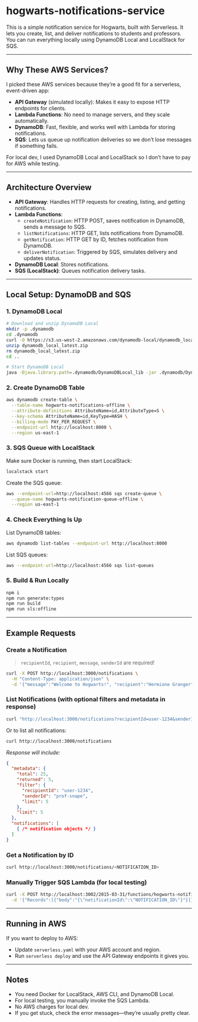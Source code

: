 # hogwarts-notifications-service

This is a simple notification service for Hogwarts, built with Serverless. It lets you create, list, and deliver notifications to students and professors. You can run everything locally using DynamoDB Local and LocalStack for SQS.

---

## Why These AWS Services?

I picked these AWS services because they’re a good fit for a serverless, event-driven app:

- **API Gateway** (simulated locally): Makes it easy to expose HTTP endpoints for clients.
- **Lambda Functions**: No need to manage servers, and they scale automatically.
- **DynamoDB**: Fast, flexible, and works well with Lambda for storing notifications.
- **SQS**: Lets us queue up notification deliveries so we don’t lose messages if something fails.

For local dev, I used DynamoDB Local and LocalStack so I don’t have to pay for AWS while testing.

---

## Architecture Overview

- **API Gateway**: Handles HTTP requests for creating, listing, and getting notifications.
- **Lambda Functions**:
  - `createNotification`: HTTP POST, saves notification in DynamoDB, sends a message to SQS.
  - `listNotifications`: HTTP GET, lists notifications from DynamoDB.
  - `getNotification`: HTTP GET by ID, fetches notification from DynamoDB.
  - `deliverNotification`: Triggered by SQS, simulates delivery and updates status.
- **DynamoDB Local**: Stores notifications.
- **SQS (LocalStack)**: Queues notification delivery tasks.

---

## Local Setup: DynamoDB and SQS

### 1. DynamoDB Local

```sh
# Download and unzip DynamoDB Local
mkdir -p .dynamodb
cd .dynamodb
curl -O https://s3.us-west-2.amazonaws.com/dynamodb-local/dynamodb_local_latest.zip
unzip dynamodb_local_latest.zip
rm dynamodb_local_latest.zip
cd ..

# Start DynamoDB Local
java -Djava.library.path=.dynamodb/DynamoDBLocal_lib -jar .dynamodb/DynamoDBLocal.jar -sharedDb -port 8000
```

### 2. Create DynamoDB Table

```sh
aws dynamodb create-table \
  --table-name hogwarts-notifications-offline \
  --attribute-definitions AttributeName=id,AttributeType=S \
  --key-schema AttributeName=id,KeyType=HASH \
  --billing-mode PAY_PER_REQUEST \
  --endpoint-url http://localhost:8000 \
  --region us-east-1
```

### 3. SQS Queue with LocalStack

Make sure Docker is running, then start LocalStack:

```sh
localstack start
```

Create the SQS queue:

```sh
aws --endpoint-url=http://localhost:4566 sqs create-queue \
  --queue-name hogwarts-notification-queue-offline \
  --region us-east-1
```

### 4. Check Everything Is Up

List DynamoDB tables:

```sh
aws dynamodb list-tables --endpoint-url http://localhost:8000
```

List SQS queues:

```sh
aws --endpoint-url=http://localhost:4566 sqs list-queues
```

### 5. Build & Run Locally

```sh
npm i
npm run generate:types
npm run build
npm run sls:offline
```

---

## Example Requests

### Create a Notification

> `recipientId`, `recipient`, `message`, `senderId` are required!

```sh
curl -X POST http://localhost:3000/notifications \
  -H "Content-Type: application/json" \
  -d '{"message":"Welcome to Hogwarts!", "recipient":"Hermione Granger", "recipientId":"user-1234", "senderId":"prof-snape"}'
```

### List Notifications (with optional filters and metadata in response)

```sh
curl "http://localhost:3000/notifications?recipientId=user-1234&senderId=prof-snape&limit=5"
```

Or to list all notifications:

```sh
curl http://localhost:3000/notifications
```

_Response will include:_
```json
{
  "metadata": {
    "total": 25,
    "returned": 5,
    "filter": {
      "recipientId": "user-1234",
      "senderId": "prof-snape",
      "limit": 5
    },
    "limit": 5
  },
  "notifications": [
    { /* notification objects */ }
  ]
}
```

### Get a Notification by ID

```sh
curl http://localhost:3000/notifications/<NOTIFICATION_ID>
```

### Manually Trigger SQS Lambda (for local testing)

```sh
curl -X POST http://localhost:3002/2015-03-31/functions/hogwarts-notifications-service-offline-deliverNotification/invocations \
  -d '{"Records":[{"body":"{\"notificationId\":\"NOTIFICATION_ID\"}"}]}'
```

---

## Running in AWS

If you want to deploy to AWS:

- Update `serverless.yaml` with your AWS account and region.
- Run `serverless deploy` and use the API Gateway endpoints it gives you.

---

## Notes

- You need Docker for LocalStack, AWS CLI, and DynamoDB Local.
- For local testing, you manually invoke the SQS Lambda.
- No AWS charges for local dev.
- If you get stuck, check the error messages—they’re usually pretty clear.
